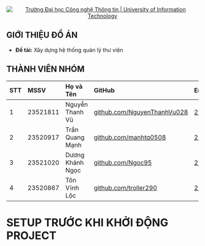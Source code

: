 <p align="center">
  <a href="https://www.uit.edu.vn/" title="Trường Đại học Công nghệ Thông tin" style="border: none;">
    <img src="https://i.imgur.com/WmMnSRt.png" alt="Trường Đại học Công nghệ Thông tin | University of Information Technology">
  </a>
</p>



## GIỚI THIỆU ĐỒ ÁN

-    **Đề tài:** Xây dựng hệ thống quản lý thư viện



## THÀNH VIÊN NHÓM

| STT | MSSV     | Họ và Tên            | GitHub                                                                     | Email                  | Ghi chú              |
| :-- | :------- | :------------------- | :------------------------------------------------------------------------- | :--------------------- | :--------------------|
| 1   | 23521811 | Nguyễn Thanh Vũ      | [github.com/NguyenThanhVu028](https://github.com/NguyenThanhVu028)         | 23521811@gm.uit.edu.vn |                      |
| 2   | 23520917 | Trần Quang Mạnh      | [github.com/manhtq0508](https://github.com/manhtq0508)                     | 23520917@gm.uit.edu.vn |                      |
| 3   | 23521020 | Dương Khánh Ngọc     | [github.com/Ngoc95](https://github.com/Ngoc95)                             | 23521020@gm.uit.edu.vn |                      |
| 4   | 23520867 | Tôn Vĩnh Lộc         | [github.com/troller290](https://github.com/troller290)                     | 23520867@gm.uit.edu.vn |                      |

# SETUP TRƯỚC KHI KHỞI ĐỘNG PROJECT
